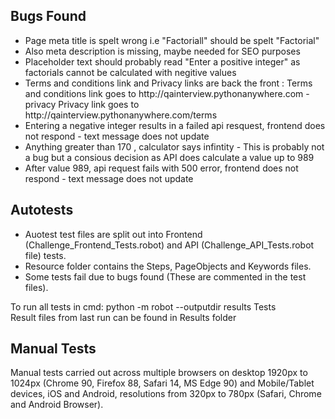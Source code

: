 <h2>Bugs Found</h2>
<ul>
  <li>Page meta title is spelt wrong i.e "Factoriall" should be spelt "Factorial"</li>
  <li>Also meta description is missing, maybe needed for SEO purposes</li>
  <li>Placeholder text should probably read "Enter a positive integer" as factorials cannot be calculated with negitive values</li>
  <li>Terms and conditions link and Privacy links are back the front :
Terms and conditions link goes to http://qainterview.pythonanywhere.com - privacy
Privacy link goes to http://qainterview.pythonanywhere.com/terms</li>
<li>Entering a negative integer results in a failed api resquest, frontend does not respond - text message does not update</li>
<li>Anything greater than 170 , calculator says infintity - This is probably not a bug but a consious decision as API does calculate a value up to 989</li>
<li>After value 989, api request fails with 500 error,  frontend does not respond - text message does not update </li>
</ul>

<h2>Autotests</h2>
<ul>
 <li>Auotest test files are split out into Frontend (Challenge_Frontend_Tests.robot) and API (Challenge_API_Tests.robot file) tests.</li>
 <li> Resource folder contains the Steps, PageObjects and Keywords files.</li>
 <li> Some tests fail due to bugs found (These are commented in the test files).</li>
</ul>

To run all tests in cmd: python -m robot --outputdir results Tests  
Result files from last run can be found in Results folder

<h2>Manual Tests</h2>
Manual tests carried out across multiple browsers on desktop 1920px to 1024px (Chrome 90, Firefox 88, Safari 14, MS Edge 90) and Mobile/Tablet devices, iOS and Android, resolutions from 320px to 780px (Safari, Chrome and Android Browser).

